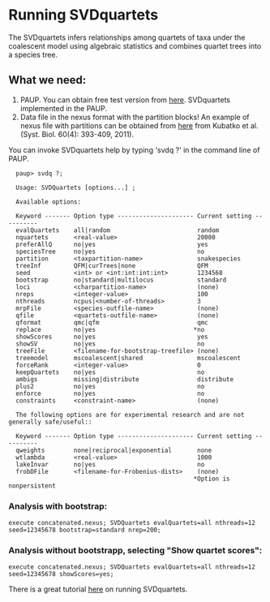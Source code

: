 # Running SVDquartets
The SVDquartets infers relationships among quartets of taxa under the coalescent model using algebraic statistics and combines quartet trees into a species tree.

## What we need:
1. PAUP. You can obtain free test version from [here](http://people.sc.fsu.edu/~dswofford/paup_test/). SVDquartets implemented in the PAUP.
2. Data file in the nexus format with the partition blocks! An example of nexus file with partitions can be obtained from [here](http://www.stat.osu.edu/~lkubatko/data-snakes.nex) from Kubatko et al. (Syst. Biol. 60(4): 393-409, 2011).

You can invoke SVDquartets help by typing 'svdq ?' in the command line of PAUP.

```
  paup> svdq ?;

  Usage: SVDQuartets [options...] ;

  Available options:

  Keyword ------- Option type --------------------- Current setting ----------
  evalQuartets    all|random                        random
  nquartets       <real-value>                      20000
  preferAllQ      no|yes                            yes
  speciesTree     no|yes                            no
  partition       <taxpartition-name>               snakespecies
  treeInf         QFM|curTrees|none                 QFM
  seed            <int> or <int:int:int:int>        1234568
  bootstrap       no|standard|multilocus            standard
  loci            <charpartition-name>              (none)
  nreps           <integer-value>                   100
  nthreads        ncpus|<number-of-threads>         3
  mrpFile         <species-outfile-name>            (none)
  qfile           <quartets-outfile-name>           (none)
  qformat         qmc|qfm                           qmc
  replace         no|yes                           *no
  showScores      no|yes                            yes
  showSV          no|yes                            no
  treeFile        <filename-for-bootstrap-treefile> (none)
  treemodel       mscoalescent|shared               mscoalescent
  forceRank       <integer-value>                   0
  keepQuartets    no|yes                            no
  ambigs          missing|distribute                distribute
  plus2           no|yes                            no
  enforce         no|yes                            no
  constraints     <constraint-name>                 (none)

  The following options are for experimental research and are not generally safe/useful::

  Keyword ------- Option type --------------------- Current setting ----------
  qweights        none|reciprocal|exponential       none
  wtlambda        <real-value>                      1000
  lakeInvar       no|yes                            no
  frobDFile       <filename-for-Frobenius-dists>    (none)
                                                   *Option is nonpersistent
 ```

### Analysis with bootstrap:
```
execute concatenated.nexus; SVDQuartets evalQuartets=all nthreads=12 seed=12345678 bootstrap=standard nrep=200;
```
### Analysis without bootstrapp, selecting "Show quartet scores":

```
execute concatenated.nexus; SVDQuartets evalQuartets=all nthreads=12 seed=12345678 showScores=yes;
```

There is a great tutorial [here](http://www.stat.osu.edu/~lkubatko/SVDquartets_tutorial2015.html) on running SVDquartets.


